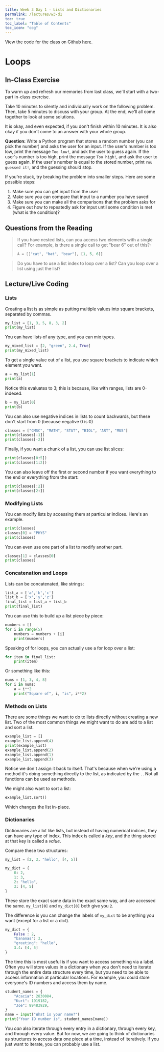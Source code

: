 ```yaml
---
title: Week 3 Day 1 - Lists and Dictionaries
permalink: /lectures/w3-d1
toc: true
toc_label: "Table of Contents"
toc_icon: "cog"
---
```


View the code for the class on Github [here](https://github.com/alackles/CMSC-140-FS-22/blob/main/_pages/lectures/wk3-listdicts.py).

# Loops

## In-Class Exercise

To warm up and refresh our memories from last class, we'll start with a two-part in-class exercise. 

Take 10 minutes to silently and individually work on the following problem. Then, take 5 minutes to discuss with your group. At the end, we'll all come together to look at some solutions. 

It is okay, and even expected, if you don't finish within 10 minutes. It is also okay if you don't come to an answer with your whole group. 

**Question:** Write a Python program that stores a random number (you can pick the number) and asks the user for an input. If the user's number is too low, print the message `Too low!`, and ask the user to guess again. If the user's number is too high, print the message `Too high!`, and ask the user to guess again. If the user's number is equal to the stored number, print `You guessed it!`, and the guessing should stop.

If you're stuck, try breaking the problem into smaller steps. Here are some possible steps:

1. Make sure you can get input from the user
2. Make sure you can compare that input to a number you have saved
3. Make sure you can make all the comparisons that the problem asks for
4. Figure out how to repeatedly ask for input until some condition is met (what is the condition)? 

## Questions from the Reading

> If you have nested lists, can you access two elements with a single call? For example, is there a single call to get "bear 6" out of this?:
> ```python
> A = [["cat", "bat", "bear"], [1, 5, 6]]
> ```

> Do you have to use a list index to loop over a list? Can you loop over a list using just the list? 

## Lecture/Live Coding

### Lists

Creating a list is as simple as putting multiple values into square brackets, separated by commas.

```py
my_list = [1, 3, 5, 8, 3, 2]
print(my_list)
```

You can have lists of any type, and you can mix types. 

```py
my_mixed_list = [2, "green", 2.4, True]
print(my_mixed_list)
```

To get a single value out of a list, you use square brackets to indicate which element you want.

```py
a = my_list[1]
print(a)
```

Notice this evaluates to 3; this is because, like with ranges, lists are 0-indexed.

```py
b = my_list[0]
print(b)
```

You can also use negative indices in lists to count backwards, but these don't start from 0 (because negative 0 is 0)

```py
classes = ["CMSC", "MATH", "STAT", "BIOL", "ART", "MUS"]
print(classes[-1])
print(classes[-2])
```

Finally, if you want a chunk of a list, you can use list slices:

```py
print(classes[0:5])
print(classes[1:2])
```

You can also leave off the first or second number if you want everything to the end or everything from the start:

```py
print(classes[:2])
print(classes[2:])
```

### Modifying Lists

You can modify lists by accessing them at particular indices. Here's an example.

```py
print(classes)
classes[0] = "PHYS"
print(classes)
```

You can even use one part of a list to modify another part.

```py
classes[1] = classes[0]
print(classes)
```

### Concatenation and Loops

Lists can be concatenated, like strings:

```py
list_a = ['a','b','c']
list_b = ['x','y','z']
final_list = list_a + list_b
print(final_list)
```

You can use this to build up a list piece by piece:

```py
numbers = []
for i in range(5)
    numbers = numbers + [i]
    print(numbers)
```

Speaking of for loops, you can actually use a for loop over a list:

```py
for item in final_list:
    print(item)
```

Or something like this:

```py
nums = [1, 3, 4, 8]
for i in nums:
    a = i**2
    print("Square of", i, "is", i**2)
```

### Methods on Lists

There are some things we want to do to lists directly without creating a new list. Two of the most common things we might want to do are add to a list and sort a list. 

```py
example_list = []
example_list.append(4)
print(example_list)
example_list.append(2)
example_list.append(1)
example_list.append(3)
```

Notice we don't assign it back to itself. That's because when we're using a method it's doing something directly to the list, as indicated by the `.`. Not all functions can be used as methods.

We might also want to sort a list:

```py
example_list.sort()
```

Which changes the list in-place. 


### Dictionaries

Dictionaries are a lot like lists, but instead of having numerical indices, they can have any type of index. This index is called a _key_, and the thing stored at that key is called a _value_. 

Compare these two structures:

```python
my_list = [2, 3, "hello", [4, 5]]
```

```python
my_dict = {
    0: 2,
    1: 3,
    2: "hello",
    3: [4, 5]
}
```

These store the exact same data in the exact same way, and are accessed the same. `my_list[0]` and `my_dict[0]` both give you `2`.

The difference is you can change the labels of `my_dict` to be anything you want (except for a list or a dict).

```python
my_dict = {
    False : 2,
    "bananas": 3,
    "greeting": "hello",
    3.4: [4, 5]
}
```

The time this is most useful is if you want to access something via a label. Often you will store values in a dictionary when you don't need to iterate through the entire data structure every time, but you need to be able to access information at particular locations. For example, you could store everyone's ID numbers and access them by name. 

```python
student_names = { 
    "Acacia": 2830084,
    "Kurt": 1919182,
    "Joe": 89483929,
}
name = input("What is your name?")
print("Your ID number is", student_names[name])
```

You _can_ also iterate through every entry in a dictionary, through every key, and through every value. But for now, we are going to think of dictionaries as structures to access data one piece at a time, instead of iteratively. If you just want to iterate, you can probably use a list. 

